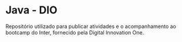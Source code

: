 # Java - DIO
 Repositório utilizado para publicar atividades e o acompanhamento ao bootcamp do Inter, fornecido pela Digital Innovation One.

